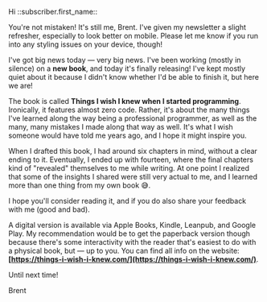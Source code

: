 Hi ::subscriber.first_name::

You're not mistaken! It's still me, Brent. I've given my newsletter a slight refresher, especially to look better on mobile. Please let me know if you run into any styling issues on your device, though!

I've got big news today — very big news. I've been working (mostly in silence) on a **new book**, and today it's finally releasing! I've kept mostly quiet about it because I didn't know whether I'd be able to finish it, but here we are!

The book is called **Things I wish I knew when I started programming**. Ironically, it features almost zero code. Rather, it's about the many things I've learned along the way being a professional programmer, as well as the many, many mistakes I made along that way as well. It's what I wish someone would have told me years ago, and I hope it might inspire you.

When I drafted this book, I had around six chapters in mind, without a clear ending to it. Eventually, I ended up with fourteen, where the final chapters kind of "revealed" themselves to me while writing. At one point I realized that some of the insights I shared were still very actual to me, and I learned more than one thing from my own book 😅.

I hope you'll consider reading it, and if you do also share your feedback with me (good and bad).

A digital version is available via Apple Books, Kindle, Leanpub, and Google Play. My recommendation would be to get the paperback version though because there's some interactivity with the reader that's easiest to do with a physical book, but — up to you. You can find all info on the website: **[https://things-i-wish-i-knew.com/](https://things-i-wish-i-knew.com/)**.

Until next time!

Brent